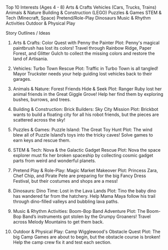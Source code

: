 Top 10 Interests (Ages 4 - 8)
Arts & Crafts
Vehicles (Cars, Trucks, Trains)
Animals & Nature
Building & Construction (LEGO)
Puzzles & Games
STEM & Tech (Minecraft, Space)
Pretend/Role-Play
Dinosaurs
Music & Rhythm Activities
Outdoor & Physical Play


Story Outlines / Ideas
1. Arts & Crafts: Color Quest with Penny the Painter
Plot: Penny's magical paintbrush has lost its colors! Travel through Rainbow Ridge, Paper Forest, and Glitter Gulch to collect the missing colors and restore the land of Artisania.

2. Vehicles: Turbo Town Rescue
Plot: Traffic in Turbo Town is all tangled! Mayor Truckster needs your help guiding lost vehicles back to their garages.

3. Animals & Nature: Forest Friends Hide & Seek
Plot: Ranger Ruby lost her animal friends in the Great Giggle Grove! Help her find them by exploring bushes, burrows, and trees.

4. Building & Construction: Brick Builders: Sky City Mission
Plot: Brickbot wants to build a floating city for all his robot friends, but the pieces are scattered across the sky!

5. Puzzles & Games: Puzzle Island: The Great Toy Hunt
Plot: The wind blew all of Puzzle Island’s toys into the tricky caves! Solve games to earn keys and rescue them.

6. STEM & Tech: Nova & the Galactic Gadget Rescue
Plot: Nova the space explorer must fix her broken spaceship by collecting cosmic gadget parts from weird and wonderful planets.

7. Pretend Play & Role-Play: Magic Market Makeover
Plot: Princess Zara, Chef Chip, and Pirate Pete are preparing for the big Fancy Dress Festival, but their costumes and shops are a mess!

8. Dinosaurs: Dino Time: Lost in the Lava Lands
Plot: Tino the baby dino has wandered far from the hatchery. Help Mama Maya follow his trail through dino-filled valleys and bubbling lava paths.

9. Music & Rhythm Activities: Boom-Bop Band Adventure
Plot: The Boom-Bop Band’s instruments got stolen by the Grumpy Groaners! Travel across Melody Mountains to get them back.

10. Outdoor & Physical Play: Camp Wigglewood's Obstacle Quest
Plot: The big Camp Games are about to begin, but the obstacle course is broken! Help the camp crew fix it and test each section.
